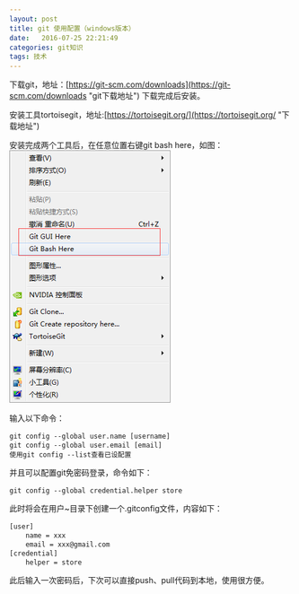 ```yaml
---
layout: post
title: git 使用配置（windows版本）
date:   2016-07-25 22:21:49
categories: git知识
tags: 技术
---
```


下载git，地址：[https://git-scm.com/downloads](https://git-scm.com/downloads "git下载地址") 
下载完成后安装。

安装工具tortoisegit，地址:[https://tortoisegit.org/](https://tortoisegit.org/ "下载地址")

安装完成两个工具后，在任意位置右键git bash here，如图：
![示例图片](/article_images/2016/07/25/git_bash_here.png)

输入以下命令：

~~~shell	
git config --global user.name [username]
git config --global user.email [email]
使用git config --list查看已设配置
~~~

并且可以配置git免密码登录，命令如下：

~~~shell
git config --global credential.helper store
~~~
此时将会在用户~目录下创建一个.gitconfig文件，内容如下：

~~~config
[user]
	name = xxx
	email = xxx@gmail.com
[credential]
	helper = store
~~~
此后输入一次密码后，下次可以直接push、pull代码到本地，使用很方便。
